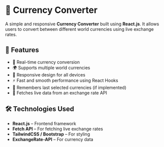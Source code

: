 # 💱 Currency Converter

A simple and responsive **Currency Converter** built using **React.js**. It allows users to convert between different world currencies using live exchange rates.

## 🚀 Features

- 🔄 Real-time currency conversion  
- 🌍 Supports multiple world currencies  
- 📱 Responsive design for all devices  
- ⚡ Fast and smooth performance using React Hooks  
- 💾 Remembers last selected currencies (if implemented)  
- 🔢 Fetches live data from an exchange rate API  

## 🛠️ Technologies Used

- **React.js** – Frontend framework  
- **Fetch API** – For fetching live exchange rates  
- **TailwindCSS / Bootstrap** – For styling 
- **ExchangeRate-API** – For currency data



